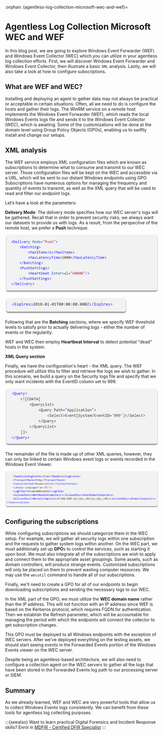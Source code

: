 :orphan:
(agentless-log-collection-microsoft-wec-and-wef)=

# Agentless Log Collection Microsoft WEC and WEF

In this blog post, we are going to explore Windows Event Forwarder (WEF) and Windows Event Collector (WEC) which you can utilize in your agentless log collection efforts. First, we will discover Windows Event Forwarder and Windows Event Collector, then illustrate a basic `XML` analysis. Lastly, we will also take a look at how to configure subscriptions.

## What are WEF and WEC?

Installing and deploying an agent to gather data may not always be practical or acceptable in certain situations. Often, all we need to do is configure the hosts and gather their logs. The WinRM service on a remote host implements the Windows Event Forwarder (WEF), which reads the local Windows Events logs file and sends it to the Windows Event Collector (WEC), which is awaiting. Some of the customizations will be done at the domain level using Group Policy Objects (GPOs), enabling us to swiftly install and change our setups.

## XML analysis

The WEF service employs XML configuration files which are known as subscriptions to determine what to consume and transmit to our WEC server. Those configuration files will be kept on the WEC and accessible via a URL, which will be sent to our distant Windows endpoints using GPO. Subscriptions have numerous options for managing the frequency and quantity of events to transmit, as well as the XML query that will be used to read and filter our endpoint logs.

Let’s have a look at the parameters:

**Delivery Mode**: The delivery mode specifies how our WEC server's logs will be gathered. Recall that in order to prevent security risks, we always want our datasets to provide us with logs. As a result, from the perspective of the remote host, we prefer a **Push** technique.

![alt img](images/log-collection-23.png)

![alt img](images/log-collection-24.png)

Following that are the **Batching** sections, where we specify WEF threshold levels to satisfy prior to actually delivering logs - either the number of events or the regularity.

WEF and WEC then employ **Heartbeat Interval** to detect potential "dead" hosts in the system.

**XML Query section**

Finally, we have the configuration's heart - the XML query. The WEF procedure will utilize this to filter and retrieve the logs we wish to gather.
In this scenario, we build a query on the Security logs file and specify that we only want incidents with the EventID column set to 999.

![alt img](images/log-collection-25.png)

The remainder of the file is made up of other XML queries, however, they can only be linked to certain Windows event logs or events recorded in the Windows Event Viewer.

![alt img](images/log-collection-26.png)

## Configuring the subscriptions

While configuring subscriptions we should categorize them in the WEC setup.
For example, we will gather all security logs within one subscription and the requests to gather system logs within another. On the WEC part, we must additionally set up **GPO**s to control the services, such as starting it upon boot. We must also integrate all of the subscriptions we wish to apply and connect them to the appropriate asset groupings. Some assets, such as domain controllers, will produce strange events. Customized subscriptions will only be placed on them to prevent wasting computer resources. We may use the `wecutil` command to handle all of our subscriptions.

Finally, we'll need to create a GPO for all of our endpoints to begin downloading subscriptions and sending the necessary logs to our WEC.

In the XML part of the GPO, we must utilize the **WEC domain name** rather than the IP address. This will not function with an IP address since WEF is based on the Kerberos protocol, which requires FQDN for authentication. Then we establish the Refresh parameter, which will be accountable for managing the period with which the endpoints will connect the collector to get subscription changes.

This GPO must be deployed to all Windows endpoints with the exception of WEC servers. After we've deployed everything on the testing assets, we should start seeing events in the Forwarded Events portion of the Windows Events viewer on the WEC server.

Despite being an agentless-based architecture, we will also need to configure a collection agent on the WEC servers to gather all the logs that have been stored in the Forwarded Events log path to our processing server or SIEM.

## Summary

As we already learned, WEF and WEC are very powerful tools that allow us to collect Windows Events logs consistently. We can benefit from these tools for agentless log collecting purposes.

:::{seealso}
Want to learn practical Digital Forensics and Incident Response skills? Enrol in [MDFIR - Certified DFIR Specialist](https://www.mosse-institute.com/certifications/mdfir-certified-dfir-specialist.html)
:::
